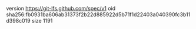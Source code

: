 version https://git-lfs.github.com/spec/v1
oid sha256:fb0931ba606ab31373f2b22d885922d5b71f1d22403a040390fc3b11d398c019
size 1191
